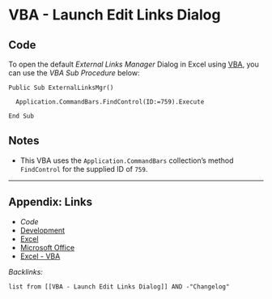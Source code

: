 # VBA - Launch Edit Links Dialog

## Code

To open the default *External Links Manager* Dialog in Excel using [VBA](VBA.md), you can use the *VBA Sub Procedure* below:

````VBA
Public Sub ExternalLinksMgr()

  Application.CommandBars.FindControl(ID:=759).Execute

End Sub
````

## Notes

* This VBA uses the `Application.CommandBars` collection’s method `FindControl` for the supplied ID of `759`.

---

## Appendix: Links

* *Code*
* [Development](../../MOCs/Development.md)
* [Excel](../Excel/Excel.md)
* [Microsoft Office](../../../3-Resources/Tools/Microsoft%20Office/Microsoft%20Office.md)
* [Excel - VBA](../../../3-Resources/Tools/Microsoft%20Office/Excel/Excel%20-%20VBA.md)

*Backlinks:*

````dataview
list from [[VBA - Launch Edit Links Dialog]] AND -"Changelog"
````
